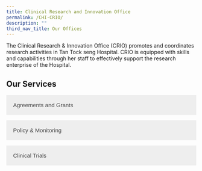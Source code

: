 ```yaml
---
title: Clinical Research and Innovation Office
permalink: /CHI-CRIO/
description: ""
third_nav_title: Our Offices
---
```

The Clinical Research &amp; Innovation Office (CRIO) promotes and coordinates research activities in Tan Tock seng Hospital. CRIO is equipped with skills and capabilities through her staff to effectively support the research enterprise of the Hospital.






<style>
.accordion {
  background-color: #eee;
  color: #444;
  cursor: pointer;
  padding: 18px;
  width: 100%;
  border: none;
  text-align: left;
  outline: none;
  font-size: 15px;
  transition: 0.4s;
}

.active, .accordion:hover {
  background-color: #ccc; 
}

.panel {
  padding: 0 18px;
  display: none;
  background-color: white;
  overflow: hidden;
}
</style>



<h2>Our Services</h2>

<button class="accordion">Agreements and Grants</button>
<div class="panel">
  <p>​The CRIO Administration team provides advice on the appropriate types of agreements to be used for individual studies. 

We facilitate research collaboration activities with external parties placing appropriate research agreements to ensure studies or trials are conducted in accordance with all applicable laws and regulations.

Agreements are important to safeguard the safety and rights of the research participants and TTSH stakeholders.</p>
</div>

<button class="accordion">Policy &amp; Monitoring</button>
<div class="panel">
  <p>​The Policy and Monitoring section oversees the governance for research in TTSH, including research risk management, research policy formulation and implementation, internal and external audits and inspections as well as research training on proper conduct of research.

The section also ensures that the research activities conducted within TTSH comply with internal research policies, as well as the Good Clinical Practice guidelines of the International Council for Harmonisation of Technical Requirements for Pharmaceuticals for Human Use (ICH) and relevant Singapore laws and regulations.

In line with that, the monitoring team provides research monitoring services for investigator-initiated studies, including those regulated by Health Products (Clinical Trials) Regulations and the Human Biomedical Research Act.

We also handle research insurance matters, assist with regulatory submissions and manage matters related to clinicaltrials.gov and federal wide assurances.

To find out more how we can help you, please contact CRIO@ttsh.com.sg.</p>
</div>

<button class="accordion">Clinical Trials</button>
<div class="panel">
  <p>​The Clinical Trials Unit (CTU) is the centralised unit promoting and coordinating high-quality clinical trials in TTSH.

The CTU matches potential pharmaceutical companies with our clinician researchers. We actively seek partnership with pharmaceutical companies and research institutes to develop the best care for our patients.</p>
</div>




